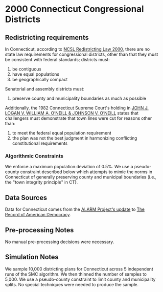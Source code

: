 # 2000 Connecticut Congressional Districts

## Redistricting requirements
In Connecticut, according to [NCSL Redistricting Law 2000](https://web.archive.org/web/20041216185957/https://www.senate.mn/departments/scr/redist/red2000/Tab5appx.htm), there are no state law requirements for congressional districts, other than that they must be consistent with federal standards; districts must:

1. be contiguous
1. have equal populations
1. be geographically compact

Senatorial and assembly districts must:

1. preserve county and municipality boundaries as much as possible

Additionally, the 1982 Connecticut Supreme Court's holding in [JOHN J. LOGAN V. WILLIAM A. O’NEILL & JOHNSON V. O’NEILL](https://www.cga.ct.gov/red2011/documents/CASESUM/2011CASESUM-20110426_OLR%20Report%20Court%20Challenges%20to%20Connecticut%20Redistricting%20Plans.pdf) states that challengers must demonstrate that town lines were cut for reasons other than:

1. to meet the federal equal population requirement
1. the plan was not the best judgment in harmonizing conflicting constitutional requirements 

### Algorithmic Constraints
We enforce a maximum population deviation of 0.5%.
We use a pseudo-county constraint described below which attempts to mimic the norms in Connecticut of generally preserving county and municipal boundaries (i.e., the "town integrity principle" in CT).


## Data Sources
Data for Connecticut comes from the [ALARM Project's update](https://dataverse.harvard.edu/dataset.xhtml?persistentId=doi:10.7910/DVN/ZV5KF3) to [The Record of American Democracy](https://road.hmdc.harvard.edu/).

## Pre-processing Notes
No manual pre-processing decisions were necessary.

## Simulation Notes
We sample 10,000 districting plans for Connecticut across 5 independent runs of the SMC algorithm.
We then thinned the number of samples to 5,000. 
We use a pseudo-county constraint to limit county and municipality splits.
No special techniques were needed to produce the sample.

